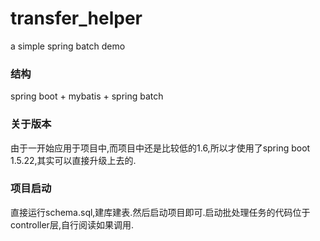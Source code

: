 # transfer_helper
a simple spring batch demo

### 结构
spring boot + mybatis + spring batch

### 关于版本
由于一开始应用于项目中,而项目中还是比较低的1.6,所以才使用了spring boot 1.5.22,其实可以直接升级上去的.

### 项目启动
直接运行schema.sql,建库建表.然后启动项目即可.启动批处理任务的代码位于controller层,自行阅读如果调用.
